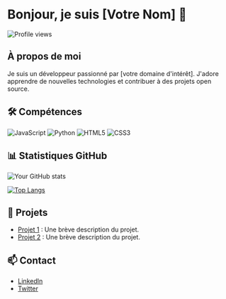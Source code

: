 # Bonjour, je suis [Votre Nom] 👋

![Profile views](https://gpvc.arturio.dev/yourusername)

## À propos de moi

Je suis un développeur passionné par [votre domaine d'intérêt]. J'adore apprendre de nouvelles technologies et contribuer à des projets open source.

## 🛠️ Compétences

![JavaScript](https://img.shields.io/badge/JavaScript-F7DF1E?style=flat-square&logo=javascript&logoColor=black)
![Python](https://img.shields.io/badge/Python-3776AB?style=flat-square&logo=python&logoColor=white)
![HTML5](https://img.shields.io/badge/HTML5-E34F26?style=flat-square&logo=html5&logoColor=white)
![CSS3](https://img.shields.io/badge/CSS3-1572B6?style=flat-square&logo=css3&logoColor=white)

## 📊 Statistiques GitHub

![Your GitHub stats](https://github-readme-stats.vercel.app/api?username=yourusername&show_icons=true&theme=radical)

[![Top Langs](https://github-readme-stats.vercel.app/api/top-langs/?username=yourusername&layout=compact&theme=radical)](https://github.com/yourusername/github-readme-stats)

## 🌱 Projets

- [Projet 1](https://github.com/yourusername/projet1) : Une brève description du projet.
- [Projet 2](https://github.com/yourusername/projet2) : Une brève description du projet.

## 📫 Contact

- [LinkedIn](https://linkedin.com/in/yourprofile)
- [Twitter](https://twitter.com/yourprofile)
